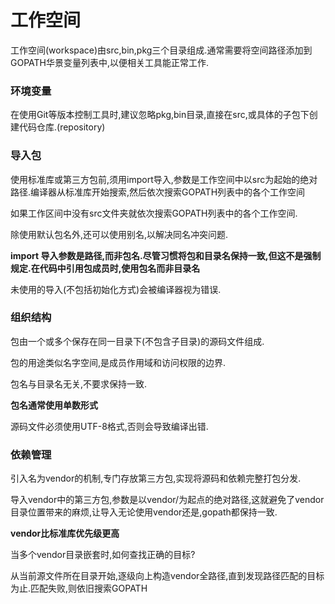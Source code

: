 # 工作空间

工作空间(workspace)由src,bin,pkg三个目录组成.通常需要将空间路径添加到GOPATH华景变量列表中,以便相关工具能正常工作.

### 环境变量

在使用Git等版本控制工具时,建议忽略pkg,bin目录,直接在src,或具体的子包下创建代码仓库.(repository)

### 导入包

使用标准库或第三方包前,须用import导入,参数是工作空间中以src为起始的绝对路径.编译器从标准库开始搜索,然后依次搜索GOPATH列表中的各个工作空间

如果工作区间中没有src文件夹就依次搜索GOPATH列表中的各个工作空间.

除使用默认包名外,还可以使用别名,以解决同名冲突问题.

**import 导入参数是路径,而非包名.尽管习惯将包和目录名保持一致,但这不是强制规定.在代码中引用包成员时,使用包名而非目录名**

未使用的导入(不包括初始化方式)会被编译器视为错误.


### 组织结构

包由一个或多个保存在同一目录下(不包含子目录)的源码文件组成.

包的用途类似名字空间,是成员作用域和访问权限的边界.

包名与目录名无关,不要求保持一致.

**包名通常使用单数形式**

源码文件必须使用UTF-8格式,否则会导致编译出错.



### 依赖管理

引入名为vendor的机制,专门存放第三方包,实现将源码和依赖完整打包分发.

导入vendor中的第三方包,参数是以vendor/为起点的绝对路径,这就避免了vendor目录位置带来的麻烦,让导入无论使用vendor还是,gopath都保持一致.

**vendor比标准库优先级更高**

当多个vendor目录嵌套时,如何查找正确的目标?

从当前源文件所在目录开始,逐级向上构造vendor全路径,直到发现路径匹配的目标为止.匹配失败,则依旧搜索GOPATH


